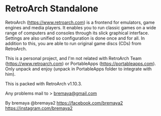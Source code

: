 # RetroArch Standalone
RetroArch (https://www.retroarch.com) is a frontend for emulators, game engines and media players.  It enables you to run classic games on a wide range of computers and consoles through its slick graphical interface. Settings are also unified so configuration is done once and for all.  In addition to this, you are able to run original game discs (CDs) from RetroArch.

This is a personal project, and I'm not related with RetroArch Team (https://www.retroarch.com) or PortableApps (https://portableapps.com).
Only unpack and enjoy (unpack in PortableApps folder to integrate with him).

This is packed with RetroArch v1.10.3.

Any problems mail to > bremaya@gmail.com

By bremaya
@bremaya2
https://facebook.com/bremaya2
https://instagram.com/bremaya2

